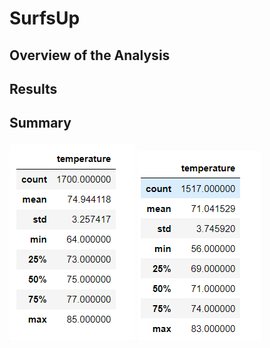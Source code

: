# SurfsUp
## Overview of the Analysis ##
## Results ##
## Summary ##
![June_Temps](https://github.com/laurenneidhardt/SurfsUp/blob/main/June_Temps.PNG)
![Dec_Temps](https://github.com/laurenneidhardt/SurfsUp/blob/main/Dec_Temps.PNG)
